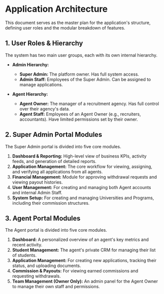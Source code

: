 # Application Architecture

This document serves as the master plan for the application's structure, defining user roles and the modular breakdown of features.

## 1. User Roles & Hierarchy

The system has two main user groups, each with its own internal hierarchy.

- **Admin Hierarchy:**
    - **Super Admin:** The platform owner. Has full system access.
    - **Admin Staff:** Employees of the Super Admin. Can be assigned to manage applications.

- **Agent Hierarchy:**
    - **Agent Owner:** The manager of a recruitment agency. Has full control over their agency's data.
    - **Agent Staff:** Employees of an Agent Owner (e.g., recruiters, accountants). Have limited permissions set by their owner.

## 2. Super Admin Portal Modules

The Super Admin portal is divided into five core modules.

1.  **Dashboard & Reporting:** High-level view of business KPIs, activity feeds, and generation of detailed reports.
2.  **Application Management:** The core workflow for viewing, assigning, and verifying all applications from all agents.
3.  **Financial Management:** Module for approving withdrawal requests and viewing payout histories.
4.  **User Management:** For creating and managing both Agent accounts and internal Admin Staff.
5.  **System Setup:** For creating and managing Universities and Programs, including their commission structures.

## 3. Agent Portal Modules

The Agent portal is divided into five core modules.

1.  **Dashboard:** A personalized overview of an agent's key metrics and recent activity.
2.  **Student Management:** The agent's private CRM for managing their list of students.
3.  **Application Management:** For creating new applications, tracking their status, and uploading documents.
4.  **Commission & Payouts:** For viewing earned commissions and requesting withdrawals.
5.  **Team Management (Owner Only):** An admin panel for the Agent Owner to manage their own staff and permissions.